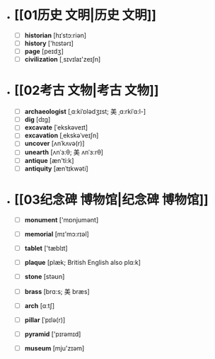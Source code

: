 - # [[01历史 文明|历史 文明]]
	- [ ] <span class="vocabulary">**historian**</span> [hɪˈstɔ:riən]
	- [ ] <span class="vocabulary">**history**</span> ['hɪstərɪ]
	- [ ] <span class="vocabulary">**page**</span> [peɪdӡ]
	- [ ] <span class="vocabulary">**civilization**</span> [͵sɪvɪlaɪ'zeɪʃn]
- # [[02考古 文物|考古 文物]]
	- [ ] <span class="vocabulary">**archaeologist**</span> [ˌɑ:kiˈɒlədʒɪst; 美 ˌɑ:rkiˈɑ:l-]
	- [ ] <span class="vocabulary">**dig**</span> [dɪɡ]
	- [ ] <span class="vocabulary">**excavate**</span> [ˈekskəveɪt]
	- [ ] <span class="vocabulary">**excavation**</span> [ˌekskəˈveɪʃn]
	- [ ] <span class="vocabulary">**uncover**</span> [ʌnˈkʌvə(r)]
	- [ ] <span class="vocabulary">**unearth**</span> [ʌnˈɜ:θ; 美 ʌnˈɜ:rθ]
	- [ ] <span class="vocabulary">**antique**</span> [æn'ti:k]
	- [ ] <span class="vocabulary">**antiquity**</span> [ænˈtɪkwəti]
- # [[03纪念碑 博物馆|纪念碑 博物馆]]
	- [ ] <span class="vocabulary">**monument**</span> ['mɒnjumənt]
	- [ ] <span class="vocabulary">**memorial**</span> [mɪ'mɔ:rɪəl]
	- [ ] <span class="vocabulary">**tablet**</span> ['tæblɪt]
	- [ ] <span class="vocabulary">**plaque**</span> [plæk; British English also plɑ:k]
	- [ ] <span class="vocabulary">**stone**</span> [stəʊn]
	- [ ] <span class="vocabulary">**brass**</span> [brɑ:s; 美 bræs]
	- [ ] <span class="vocabulary">**arch**</span> [ɑːtʃ]
	- [ ] <span class="vocabulary">**pillar**</span> [ˈpɪlə(r)]
	- [ ] <span class="vocabulary">**pyramid**</span> ['pɪrəmɪd]
	- [ ] <span class="vocabulary">**museum**</span> [mju'zɪəm]


